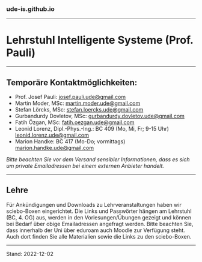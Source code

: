 ### ude-is.github.io
---
# Lehrstuhl Intelligente Systeme (Prof. Pauli)
---

## Temporäre Kontaktmöglichkeiten:
- Prof. Josef Pauli: josef.pauli.ude@gmail.com
- Martin Moder, MSc: martin.moder.ude@gmail.com
- Stefan Lörcks, MSc: stefan.loercks.ude@gmail.com
- Gurbandurdy Dovletov, MSc: gurbandurdy.dovletov.ude@gmail.com
- Fatih Özgan, MSc: fatih.oezgan.ude@gmail.com
- Leonid Lorenz, Dipl.-Phys.-Ing.: 
	BC 409 (Mo, Mi, Fr; 9-15 Uhr)
	leonid.lorenz.ude@gmail.com
- Marion Handke: 
	BC 417 (Mo-Do; vormittags)
	marion.handke.ude@gmail.com

*Bitte beachten Sie vor dem Versand sensibler Informationen, dass es sich um private Emailadressen bei einem externen Anbieter handelt.*

---

## Lehre
Für Ankündigungen und Downloads zu Lehrveranstaltungen haben wir sciebo-Boxen eingerichtet. Die Links und Passwörter hängen am Lehrstuhl (BC, 4. OG) aus, werden in den Vorlesungen/Übungen gezeigt und können bei Bedarf über obige Emailadressen angefragt werden.
Bitte beachten Sie, dass innerhalb der Uni über eduroam auch Moodle zur Verfügung steht. Auch dort finden Sie alle Materialien sowie die Links zu den sciebo-Boxen.

---
Stand: 2022-12-02
